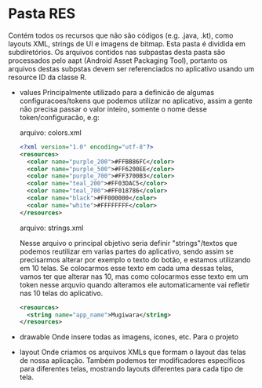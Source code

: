 # Pasta RES

Contém todos os recursos que não são códigos (e.g. .java, .kt), como layouts XML, strings de UI e imagens de bitmap. Esta pasta é dividida em subdiretórios. Os arquivos contidos nas subpastas desta pasta são processados ​​pelo aapt (Android Asset Packaging Tool), portanto os arquivos destas subpstas devem ser referenciados no aplicativo usando um resource ID da classe R.

- values
  Principalmente utilizado para a definicão de algumas configuracoes/tokens que podemos utilizar no aplicativo,
  assim a gente não precisa passar o valor inteiro, somente o nome desse token/configuracão, e.g:

  arquivo: colors.xml

  ```xml
  <?xml version="1.0" encoding="utf-8"?>
  <resources>
  	<color name="purple_200">#FFBB86FC</color>
  	<color name="purple_500">#FF6200EE</color>
  	<color name="purple_700">#FF3700B3</color>
  	<color name="teal_200">#FF03DAC5</color>
  	<color name="teal_700">#FF018786</color>
  	<color name="black">#FF000000</color>
  	<color name="white">#FFFFFFFF</color>
  </resources>
  ```

  arquivo: strings.xml

  Nesse arquivo o principal objetivo seria definir "strings"/textos que podemos reutilizar em varias partes do aplicativo,
  sendo assim se precisarmos alterar por exemplo o texto do botão, e estamos utilizando em 10 telas. Se colocarmos esse texto
  em cada uma dessas telas, vamos ter que alterar nas 10, mas como colocarmos esse texto em um token nesse arquvio quando alteramos ele
  automaticamente vai refletir nas 10 telas do aplicativo.

  ```xml
  <resources>
  	<string name="app_name">Mugiwara</string>
  </resources>
  ```

- drawable
  Onde insere todas as imagens, icones, etc. Para o projeto

- layout
  Onde criamos os arquivos XMLs que formam o layout das telas de nossa aplicação. Também podemos ter modificadores específicos para diferentes telas, mostrando layouts diferentes para cada tipo de tela.
